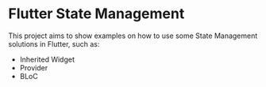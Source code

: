 # Flutter State Management

This project aims to show examples on how to use some State Management solutions in Flutter, such
as:
- Inherited Widget
- Provider
- BLoC
